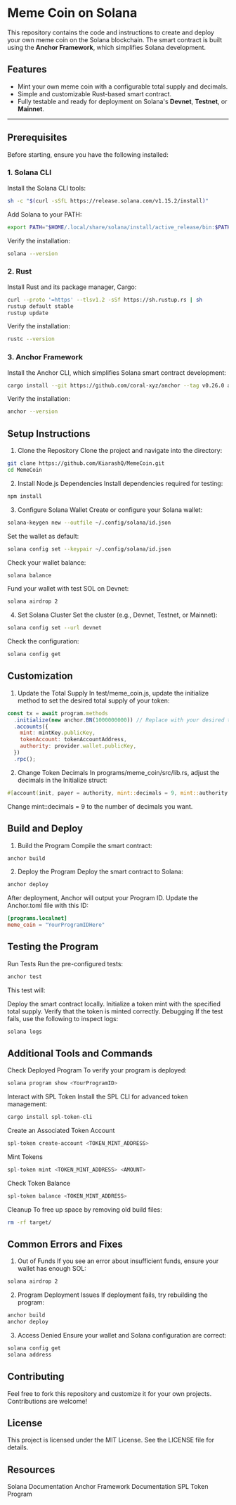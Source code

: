 # Meme Coin on Solana

This repository contains the code and instructions to create and deploy your own meme coin on the Solana blockchain. The smart contract is built using the **Anchor Framework**, which simplifies Solana development.

## Features
- Mint your own meme coin with a configurable total supply and decimals.
- Simple and customizable Rust-based smart contract.
- Fully testable and ready for deployment on Solana's **Devnet**, **Testnet**, or **Mainnet**.

---

## Prerequisites

Before starting, ensure you have the following installed:

### 1. **Solana CLI**
Install the Solana CLI tools:
```bash
sh -c "$(curl -sSfL https://release.solana.com/v1.15.2/install)"
```
Add Solana to your PATH:

```bash
export PATH="$HOME/.local/share/solana/install/active_release/bin:$PATH"
```
Verify the installation:

```bash
solana --version
```
### 2. Rust
Install Rust and its package manager, Cargo:

```bash
curl --proto '=https' --tlsv1.2 -sSf https://sh.rustup.rs | sh
rustup default stable
rustup update
```
Verify the installation:

```bash
rustc --version
```
### 3. Anchor Framework
Install the Anchor CLI, which simplifies Solana smart contract development:

```bash
cargo install --git https://github.com/coral-xyz/anchor --tag v0.26.0 anchor-cli --locked
```
Verify the installation:

```bash
anchor --version
```
## Setup Instructions
1. Clone the Repository
Clone the project and navigate into the directory:

```bash
git clone https://github.com/KiarashQ/MemeCoin.git
cd MemeCoin
```
2. Install Node.js Dependencies
Install dependencies required for testing:

```bash
npm install
```
3. Configure Solana Wallet
Create or configure your Solana wallet:

```bash
solana-keygen new --outfile ~/.config/solana/id.json
```
Set the wallet as default:

```bash
solana config set --keypair ~/.config/solana/id.json
```
Check your wallet balance:

```bash
solana balance
```
Fund your wallet with test SOL on Devnet:

```bash
solana airdrop 2
```
4. Set Solana Cluster
Set the cluster (e.g., Devnet, Testnet, or Mainnet):

```bash
solana config set --url devnet
```
Check the configuration:

```bash
solana config get
```
## Customization
1. Update the Total Supply
In test/meme_coin.js, update the initialize method to set the desired total supply of your token:

```javascript
const tx = await program.methods
  .initialize(new anchor.BN(1000000000)) // Replace with your desired total supply
  .accounts({
    mint: mintKey.publicKey,
    tokenAccount: tokenAccountAddress,
    authority: provider.wallet.publicKey,
  })
  .rpc();
```
2. Change Token Decimals
In programs/meme_coin/src/lib.rs, adjust the decimals in the Initialize struct:

```rust
#[account(init, payer = authority, mint::decimals = 9, mint::authority = authority.key(), space = 82)]
```
Change mint::decimals = 9 to the number of decimals you want.

## Build and Deploy
1. Build the Program
Compile the smart contract:

```bash
anchor build
```
2. Deploy the Program
Deploy the smart contract to Solana:

```bash
anchor deploy
```
After deployment, Anchor will output your Program ID. Update the Anchor.toml file with this ID:

```toml
[programs.localnet]
meme_coin = "YourProgramIDHere"
```
## Testing the Program
Run Tests
Run the pre-configured tests:

```bash
anchor test
```
This test will:

Deploy the smart contract locally.
Initialize a token mint with the specified total supply.
Verify that the token is minted correctly.
Debugging
If the test fails, use the following to inspect logs:

```bash
solana logs
```
## Additional Tools and Commands
Check Deployed Program
To verify your program is deployed:

```bash
solana program show <YourProgramID>
```
Interact with SPL Token
Install the SPL CLI for advanced token management:

```bash
cargo install spl-token-cli
```
Create an Associated Token Account
```bash
spl-token create-account <TOKEN_MINT_ADDRESS>
```
Mint Tokens
```bash
spl-token mint <TOKEN_MINT_ADDRESS> <AMOUNT>
```
Check Token Balance
```bash
spl-token balance <TOKEN_MINT_ADDRESS>
```
Cleanup
To free up space by removing old build files:

```bash
rm -rf target/
```
## Common Errors and Fixes
1. Out of Funds
If you see an error about insufficient funds, ensure your wallet has enough SOL:

```bash
solana airdrop 2
```
2. Program Deployment Issues
If deployment fails, try rebuilding the program:

```bash
anchor build
anchor deploy
```
3. Access Denied
Ensure your wallet and Solana configuration are correct:

```bash
solana config get
solana address
```
## Contributing
Feel free to fork this repository and customize it for your own projects. Contributions are welcome!

## License
This project is licensed under the MIT License. See the LICENSE file for details.

## Resources
Solana Documentation
Anchor Framework Documentation
SPL Token Program



